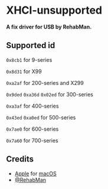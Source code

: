 # XHCI-unsupported
**A fix driver for USB by RehabMan.**

## Supported id

`0x8cb1` for 9-series

`0x8d31` for X99

`0xa2af` for 200-series and X299

`0x9ded` `0xa36d` `0x02ed` for 300-series

`0xa3af` for 400-series

`0x43ed` `0xa0ed` for 500-series

`0x7ae0` for 600-series

`0x7a60` for 700-series

## Credits
- [Apple](https://www.apple.com) for [macOS](https://www.apple.com/macos)
- [@RehabMan](https://github.com/RehabMan)
